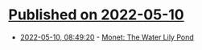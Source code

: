 # [Published on 2022-05-10](index.md)

* [2022-05-10, 08:49:20](https://news.ycombinator.com/item?id=31324922) - [Monet: The Water Lily Pond](https://artsandculture.google.com/story/SgUR72lKcegxJQ)
